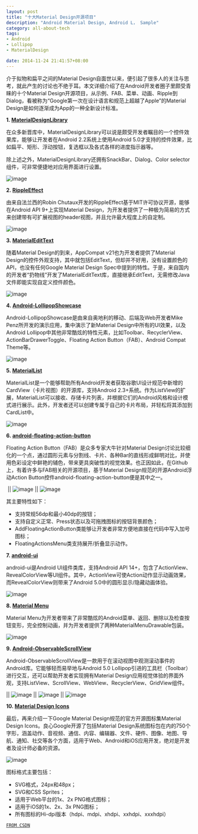 ```yaml
---
layout: post
title: "十大Material Design开源项目"
description: "Android Material Design, Android L， Sample"
category: all-about-tech
tags: 
- Android
- Lollipop
- MaterialDesign

date: 2014-11-24 21:41:57+08:00
---
```


介于拟物和扁平之间的Material Design自面世以来，便引起了很多人的关注与思考，就此产生的讨论也不绝于耳。本文详细介绍了在Android开发者圈子里颇受青睐的十个Material Design开源项目，从示例、FAB、菜单、动画、Ripple到Dialog，看被称为“Google第一次在设计语言和规范上超越了Apple”的Material Design是如何逐渐成为App的一种全新设计标准。

**1. [MaterialDesignLibrary](https://github.com/navasmdc/MaterialDesignLibrary)**

在众多新晋库中，MaterialDesignLibrary可以说是颇受开发者瞩目的一个控件效果库，能够让开发者在Android 2.2系统上使用Android 5.0才支持的控件效果，比如扁平、矩形、浮动按钮，复选框以及各式各样的进度指示器等。

除上述之外，MaterialDesignLibrary还拥有SnackBar、Dialog、Color selector组件，可非常便捷地对应用界面进行设置。

![image](http://cms.csdnimg.cn/article/201411/21/546e9b100445a_middle.jpg)

**2. [RippleEffect](https://github.com/traex/RippleEffect)**

由来自法兰西的Robin Chutaux开发的RippleEffect基于MIT许可协议开源，能够在Android API 9+上实现Material Design，为开发者提供了一种极为简易的方式来创建带有可扩展视图的header视图，并且允许最大程度上的自定制。

![image](http://cms.csdnimg.cn/article/201411/21/546ea09e7c452_middle.jpg)


**3. [MaterialEditText](https://github.com/rengwuxian/MaterialEditText)**

随着Material Design的到来，AppCompat v21也为开发者提供了Material Design的控件外观支持，其中就包括EditText，但却并不好用，没有设置颜色的API，也没有任何Google Material Design Spec中提到的特性。于是，来自国内的开发者“扔物线”开发了MaterialEditText库，直接继承EditText，无需修改Java文件即能实现自定义控件颜色。

![image](http://cms.csdnimg.cn/article/201411/21/546ea1168a50c_middle.jpg)

**4. [Android-LollipopShowcase](https://github.com/mikepenz/Android-LollipopShowcase)**

Android-LollipopShowcase是由来自奥地利的移动、后端及Web开发者Mike Penz所开发的演示应用，集中演示了新Material Design中所有的UI效果，以及Android Lollipop中其他非常酷炫的特性元素，比如Toolbar、RecyclerView、ActionBarDrawerToggle、Floating Action Button（FAB）、Android Compat Theme等。

![image](http://cms.csdnimg.cn/article/201411/21/546ed8a896530_middle.jpg)

**5. [MaterialList](https://github.com/dexafree/MaterialList)**

MaterialList是一个能够帮助所有Android开发者获取谷歌UI设计规范中新增的CardView（卡片视图）的开源库，支持Android 2.3+系统。作为ListView的扩展，MaterialList可以接收、存储卡片列表，并根据它们的Android风格和设计模式进行展示。此外，开发者还可以创建专属于自己的卡片布局，并轻松将其添加到CardList中。  

![image](http://cms.csdnimg.cn/article/201411/21/546ede74f3033_middle.jpg)  

**6. [android-floating-action-button](https://github.com/futuresimple/android-floating-action-button)**

Floating Action Button（FAB）是众多专家大牛针对Material Design讨论比较细化的一个点，通过圆形元素与分割线、卡片、各种Bar的直线形成鲜明对比，并使用色彩设定中鲜艳的辅色，带来更具突破性的视觉效果。也正因如此，在Github上，有着许多与FAB相关的开源项目，基于Material Design规范的开源Android浮动Action Button控件android-floating-action-button便是其中之一。  

 || ![image](http://cms.csdnimg.cn/article/201411/21/546efe7e3a855_middle.jpg?_=33895) || ![image](http://cms.csdnimg.cn/article/201411/21/546efe84a5da6.jpg)

其主要特性如下：

- 支持常规56dp和最小40dp的按钮；
- 支持自定义正常、Press状态以及可拖拽图标的按钮背景颜色；
- AddFloatingActionButton类能够让开发者非常方便地直接在代码中写入加号图标；
- FloatingActionsMenu类支持展开/折叠显示动作。

**7. [android-ui](https://github.com/markushi/android-ui)**

android-ui是Android UI组件类库，支持Android API 14+，包含了ActionView、RevealColorView等UI组件。其中，ActionView可使Action动作显示动画效果，而RevealColorView则带来了Android 5.0中的圆形显示/隐藏动画体验。  

![image](http://cms.csdnimg.cn/article/201411/21/546f0a7681186.jpg)

**8. [Material Menu](https://github.com/balysv/material-menu)**

Material Menu为开发者带来了非常酷炫的Android菜单、返回、删除以及检查按钮变形，完全控制动画，并为开发者提供了两种MaterialMenuDrawable包装。  

![image](http://cms.csdnimg.cn/article/201411/21/546f0b8672e44.jpg)

**9. [Android-ObservableScrollView](https://github.com/ksoichiro/Android-ObservableScrollView)**

Android-ObservableScrollView是一款用于在滚动视图中观测滚动事件的Android库。它能够轻而易举地与Android 5.0 Lollipop引进的工具栏（Toolbar）进行交互，还可以帮助开发者实现拥有Material Design应用视觉体验的界面外观，支持ListView、ScrollView、WebView、RecyclerView、GridView组件。  

|| ![image](http://cms.csdnimg.cn/article/201411/21/546ef6d6abfcd.jpg) || ![image](http://cms.csdnimg.cn/article/201411/21/546ef6e476b55.jpg) || ![image](http://cms.csdnimg.cn/article/201411/21/546ef6eea211e.jpg)


**10. [Material Design Icons](https://github.com/google/material-design-icons)**  

最后，再来介绍一下Google Material Design规范的官方开源图标集Material Design Icons。良心Google开源了包括Material Design系统图标包在内的750个字形，涵盖动作、音视频、通信、内容、编辑器、文件、硬件、图像、地图、导航、通知、社交等各个方面，适用于Web、Android和iOS应用开发，绝对是开发者及设计师必备的资源。

![image](http://cms.csdnimg.cn/article/201411/21/546ef31fa0f7e_middle.jpg)

图标格式主要包括： 

- SVG格式，24px和48px；
- SVG和CSS Sprites；
- 适用于Web平台的1x、2x PNG格式图标；
- 适用于iOS的1x、2x、3x PNG图标；
- 所有图标的Hi-dpi版本（hdpi、mdpi、xhdpi、xxhdpi、xxxhdpi）

[`FROM CSDN`](http://www.csdn.net/article/2014-11-21/2822753-material-design-libs/2)